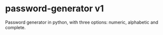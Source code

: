 # password-generator v1
 Password generator in python, with three options: numeric, alphabetic and complete.
